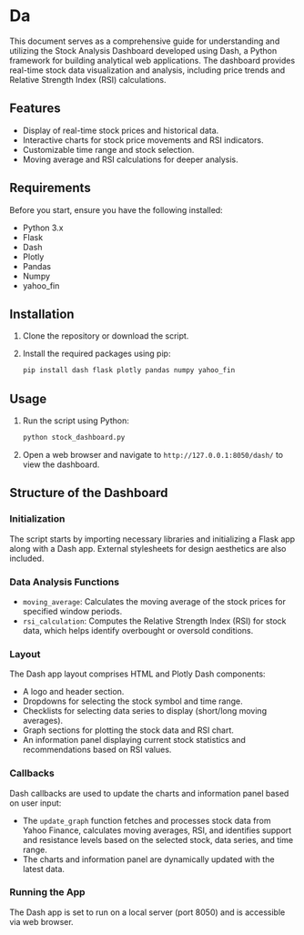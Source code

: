 # Da

This document serves as a comprehensive guide for understanding and utilizing the Stock Analysis Dashboard developed using Dash, a Python framework for building analytical web applications. The dashboard provides real-time stock data visualization and analysis, including price trends and Relative Strength Index (RSI) calculations.

## Features

- Display of real-time stock prices and historical data.
- Interactive charts for stock price movements and RSI indicators.
- Customizable time range and stock selection.
- Moving average and RSI calculations for deeper analysis.

## Requirements

Before you start, ensure you have the following installed:

- Python 3.x
- Flask
- Dash
- Plotly
- Pandas
- Numpy
- yahoo_fin

## Installation

1. Clone the repository or download the script.
2. Install the required packages using pip:

   ```bash
   pip install dash flask plotly pandas numpy yahoo_fin
   ```

## Usage

1. Run the script using Python:

   ```bash
   python stock_dashboard.py
   ```

2. Open a web browser and navigate to `http://127.0.0.1:8050/dash/` to view the dashboard.

## Structure of the Dashboard

### Initialization

The script starts by importing necessary libraries and initializing a Flask app along with a Dash app. External stylesheets for design aesthetics are also included.

### Data Analysis Functions

- `moving_average`: Calculates the moving average of the stock prices for specified window periods.
- `rsi_calculation`: Computes the Relative Strength Index (RSI) for stock data, which helps identify overbought or oversold conditions.

### Layout

The Dash app layout comprises HTML and Plotly Dash components:

- A logo and header section.
- Dropdowns for selecting the stock symbol and time range.
- Checklists for selecting data series to display (short/long moving averages).
- Graph sections for plotting the stock data and RSI chart.
- An information panel displaying current stock statistics and recommendations based on RSI values.

### Callbacks

Dash callbacks are used to update the charts and information panel based on user input:

- The `update_graph` function fetches and processes stock data from Yahoo Finance, calculates moving averages, RSI, and identifies support and resistance levels based on the selected stock, data series, and time range.
- The charts and information panel are dynamically updated with the latest data.

### Running the App

The Dash app is set to run on a local server (port 8050) and is accessible via web browser.
